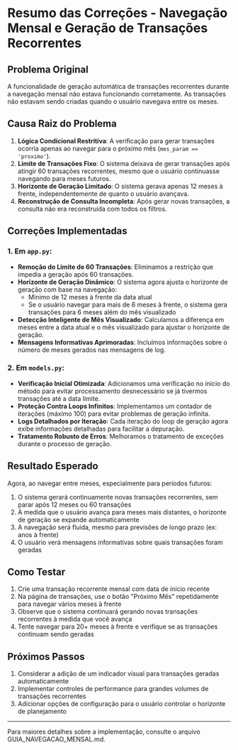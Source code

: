 # Resumo das Correções - Navegação Mensal e Geração de Transações Recorrentes

## Problema Original
A funcionalidade de geração automática de transações recorrentes durante a navegação mensal não estava funcionando corretamente. As transações não estavam sendo criadas quando o usuário navegava entre os meses.

## Causa Raiz do Problema
1. **Lógica Condicional Restritiva**: A verificação para gerar transações ocorria apenas ao navegar para o próximo mês (`mes_param == 'proximo'`).
2. **Limite de Transações Fixo**: O sistema deixava de gerar transações após atingir 60 transações recorrentes, mesmo que o usuário continuasse navegando para meses futuros.
3. **Horizonte de Geração Limitado**: O sistema gerava apenas 12 meses à frente, independentemente de quanto o usuário avançava.
4. **Reconstrução de Consulta Incompleta**: Após gerar novas transações, a consulta não era reconstruída com todos os filtros.

## Correções Implementadas

### 1. Em `app.py`:
- **Remoção do Limite de 60 Transações**: Eliminamos a restrição que impedia a geração após 60 transações.
- **Horizonte de Geração Dinâmico**: O sistema agora ajusta o horizonte de geração com base na navegação:
  - Mínimo de 12 meses à frente da data atual
  - Se o usuário navegar para mais de 6 meses à frente, o sistema gera transações para 6 meses além do mês visualizado
- **Detecção Inteligente de Mês Visualizado**: Calculamos a diferença em meses entre a data atual e o mês visualizado para ajustar o horizonte de geração.
- **Mensagens Informativas Aprimoradas**: Incluímos informações sobre o número de meses gerados nas mensagens de log.

### 2. Em `models.py`:
- **Verificação Inicial Otimizada**: Adicionamos uma verificação no início do método para evitar processamento desnecessário se já tivermos transações até a data limite.
- **Proteção Contra Loops Infinitos**: Implementamos um contador de iterações (máximo 100) para evitar problemas de geração infinita.
- **Logs Detalhados por Iteração**: Cada iteração do loop de geração agora exibe informações detalhadas para facilitar a depuração.
- **Tratamento Robusto de Erros**: Melhoramos o tratamento de exceções durante o processo de geração.

## Resultado Esperado
Agora, ao navegar entre meses, especialmente para períodos futuros:
1. O sistema gerará continuamente novas transações recorrentes, sem parar após 12 meses ou 60 transações
2. À medida que o usuário avança para meses mais distantes, o horizonte de geração se expande automaticamente
3. A navegação será fluida, mesmo para previsões de longo prazo (ex: anos à frente)
4. O usuário verá mensagens informativas sobre quais transações foram geradas

## Como Testar
1. Crie uma transação recorrente mensal com data de início recente
2. Na página de transações, use o botão "Próximo Mês" repetidamente para navegar vários meses à frente
3. Observe que o sistema continuará gerando novas transações recorrentes à medida que você avança
4. Tente navegar para 20+ meses à frente e verifique se as transações continuam sendo geradas

## Próximos Passos
1. Considerar a adição de um indicador visual para transações geradas automaticamente
2. Implementar controles de performance para grandes volumes de transações recorrentes
3. Adicionar opções de configuração para o usuário controlar o horizonte de planejamento

---

Para maiores detalhes sobre a implementação, consulte o arquivo GUIA_NAVEGACAO_MENSAL.md.
